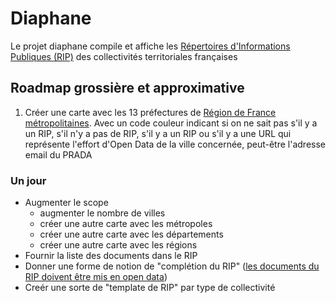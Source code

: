 # Diaphane

Le projet diaphane compile et affiche les [Répertoires d'Informations Publiques (RIP)](https://www.legifrance.gouv.fr/affichCodeArticle.do;jsessionid=E2A8B1570E0A1B4767E4E1093CA19FB5.tpdila10v_2?idArticle=LEGIARTI000033219056&cidTexte=LEGITEXT000031366350&dateTexte=20170208) des collectivités territoriales françaises


## Roadmap grossière et approximative

1. Créer une carte avec les 13 préfectures de [Région de France métropolitaines](https://fr.wikipedia.org/wiki/R%C3%A9gion_fran%C3%A7aise#Liste_et_codification_ISO_3166-2_des_r%C3%A9gions_actuelles). Avec un code couleur indicant si on ne sait pas s'il y a un RIP, s'il n'y a pas de RIP, s'il y a un RIP ou s'il y a une URL qui représente l'effort d'Open Data de la ville concernée, peut-être l'adresse email du PRADA

### Un jour

- Augmenter le scope
    - augmenter le nombre de villes
    - créer une autre carte avec les métropoles
    - créer une autre carte avec les départements
    - créer une autre carte avec les régions
- Fournir la liste des documents dans le RIP
- Donner une forme de notion de "complétion du RIP" ([les documents du RIP doivent être mis en open data](https://www.legifrance.gouv.fr/affichCodeArticle.do?idArticle=LEGIARTI000033205512&cidTexte=LEGITEXT000031366350))
- Creér une sorte de "template de RIP" par type de collectivité
